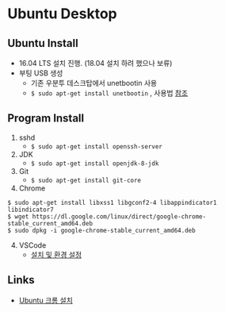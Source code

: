 # Ubuntu Desktop

## Ubuntu Install

- 16.04 LTS 설치 진행. (18.04 설치 하려 했으나 보류)
- 부팅 USB 생성
    - 기존 우분투 데스크탑에서 unetbootin 사용
    - `$ sudo apt-get install unetbootin` , 사용법 [참조](http://pinkwink.kr/871)

## Program Install
1. sshd 
    - `$ sudo apt-get install openssh-server`
1. JDK
    - `$ sudo apt-get install openjdk-8-jdk`
2. Git
    - `$ sudo apt-get install git-core`
3. Chrome

```shell
$ sudo apt-get install libxss1 libgconf2-4 libappindicator1 libindicator7
$ wget https://dl.google.com/linux/direct/google-chrome-stable_current_amd64.deb 
$ sudo dpkg -i google-chrome-stable_current_amd64.deb
```
4. VSCode
    - [설치 및 환경 설정](https://gwonsungjun.github.io/vscode/2018/06/13/vscodeSetting/)


## Links
- [Ubuntu 크롬 설치](http://snowdeer.github.io/linux/2018/02/02/ubuntu-16p04-install-chrome/)